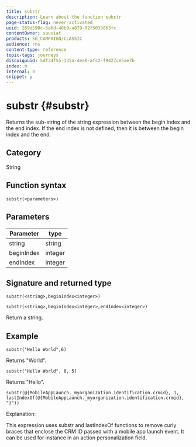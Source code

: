 ```yaml
---
title: substr
description: Learn about the function substr
page-status-flag: never-activated
uuid: 269d590c-5a6d-40b9-a879-02f5033863fc
contentOwner: sauviat
products: SG_CAMPAIGN/CLASSIC
audience: rns
content-type: reference
topic-tags: journeys
discoiquuid: 5df34f55-135a-4ea8-afc2-f9427ce5ae7b
index: n
internal: n
snippet: y
---
```


# substr {#substr}

Returns the sub-string of the string expression between the begin index and the end index. If the end index is not defined, then it is between the begin index and the end.

## Category

String

## Function syntax

`substr(<parameters>)`

## Parameters

| Parameter  | type |
|-------------|----------|
| string | string |
| beginIndex | integer |
| endIndex | integer |

## Signature and returned type

`substr(<string>,beginIndex<integer>)`

`substr(<string>,beginIndex<integer>,endIndex<integer>)`

Return a string.

## Example

`substr("Hello World",6)`

Returns "World".

`substr("Hello World", 0, 5)`

Returns "Hello".

`substr(@{MobileAppLaunch._myorganization.identification.crmid}, 1, lastIndexOf(@{MobileAppLaunch._myorganization.identification.crmid}, "}"))`

Explanation:

This expression uses substr and lastIndexOf functions to remove curly braces that enclose the CRM ID passed with a mobile app launch event.
It can be used for instance in an action personalization field.